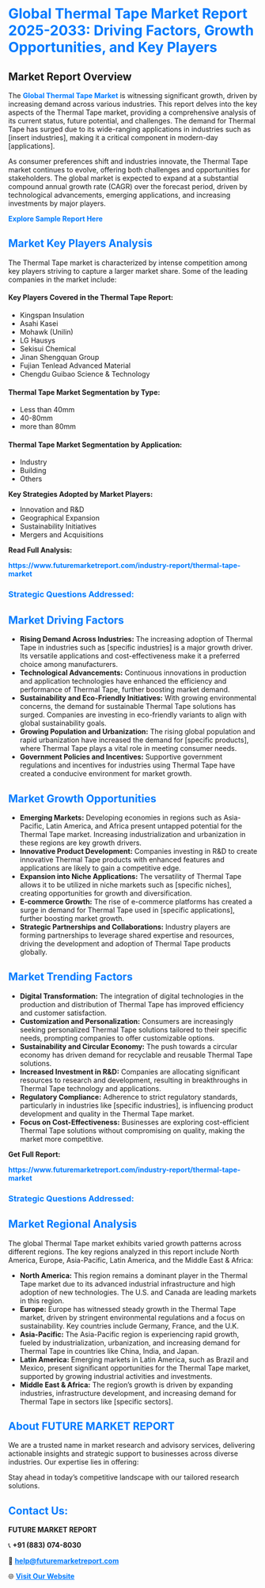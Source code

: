 <h1 style="color: #007BFF;">Global Thermal Tape Market Report 2025-2033: Driving Factors, Growth Opportunities, and Key Players</h1>

<section id="overview">
<h2>Market Report Overview</h2>
<p>The <a href="https://www.futuremarketreport.com/industry-report/thermal-tape-market" style="color: #007BFF; text-decoration: none;"><strong>Global Thermal Tape Market</strong></a> is witnessing significant growth, driven by increasing demand across various industries. This report delves into the key aspects of the Thermal Tape market, providing a comprehensive analysis of its current status, future potential, and challenges. The demand for Thermal Tape has surged due to its wide-ranging applications in industries such as [insert industries], making it a critical component in modern-day [applications].</p>
<p>As consumer preferences shift and industries innovate, the Thermal Tape market continues to evolve, offering both challenges and opportunities for stakeholders. The global market is expected to expand at a substantial compound annual growth rate (CAGR) over the forecast period, driven by technological advancements, emerging applications, and increasing investments by major players.</p>
</section>

<section id="overview">
<p><a href="https://www.futuremarketreport.com/request-sample/reportId=36706" style="color: #007BFF; text-decoration: none;"><strong>Explore Sample Report Here</strong></a></p>
</section>

<section id="key-players">
<h2 style="color: #007BFF;">Market Key Players Analysis</h2>
<p>The Thermal Tape market is characterized by intense competition among key players striving to capture a larger market share. Some of the leading companies in the market include:</p>
<h4>Key Players Covered in the Thermal Tape Report:</h4>
<ul><li>Kingspan Insulation</li><li>Asahi Kasei</li><li>Mohawk (Unilin)</li><li>LG Hausys</li><li>Sekisui Chemical</li><li>Jinan Shengquan Group</li><li>Fujian Tenlead Advanced Material</li><li>Chengdu Guibao Science &amp; Technology</li></ul>
<h4>Thermal Tape Market Segmentation by Type:</h4>
<ul><li>Less than 40mm</li><li>40-80mm</li><li>more than 80mm</li></ul>

<h4>Thermal Tape Market Segmentation by Application:</h4>
<ul><li>Industry</li><li>Building</li><li>Others</li></ul>
<p><strong>Key Strategies Adopted by Market Players:</strong></p>
<ul>
<li>Innovation and R&D</li>
<li>Geographical Expansion</li>
<li>Sustainability Initiatives</li>
<li>Mergers and Acquisitions</li>
</ul>
</section>

<section>
<p><strong>Read Full Analysis: </strong></p><a href="https://www.futuremarketreport.com/industry-report/thermal-tape-market" style="color: #007BFF; text-decoration: none;"><strong>https://www.futuremarketreport.com/industry-report/thermal-tape-market</strong></a>
<h3 style="color: #007BFF;">Strategic Questions Addressed:</h3>
</section>

<section id="driving-factors">
<h2 style="color: #007BFF;">Market Driving Factors</h2>
<ul>
<li><strong>Rising Demand Across Industries:</strong> The increasing adoption of Thermal Tape in industries such as [specific industries] is a major growth driver. Its versatile applications and cost-effectiveness make it a preferred choice among manufacturers.</li>
<li><strong>Technological Advancements:</strong> Continuous innovations in production and application technologies have enhanced the efficiency and performance of Thermal Tape, further boosting market demand.</li>
<li><strong>Sustainability and Eco-Friendly Initiatives:</strong> With growing environmental concerns, the demand for sustainable Thermal Tape solutions has surged. Companies are investing in eco-friendly variants to align with global sustainability goals.</li>
<li><strong>Growing Population and Urbanization:</strong> The rising global population and rapid urbanization have increased the demand for [specific products], where Thermal Tape plays a vital role in meeting consumer needs.</li>
<li><strong>Government Policies and Incentives:</strong> Supportive government regulations and incentives for industries using Thermal Tape have created a conducive environment for market growth.</li>
</ul>
</section>

<section id="growth-opportunities">
<h2 style="color: #007BFF;">Market Growth Opportunities</h2>
<ul>
<li><strong>Emerging Markets:</strong> Developing economies in regions such as Asia-Pacific, Latin America, and Africa present untapped potential for the Thermal Tape market. Increasing industrialization and urbanization in these regions are key growth drivers.</li>
<li><strong>Innovative Product Development:</strong> Companies investing in R&D to create innovative Thermal Tape products with enhanced features and applications are likely to gain a competitive edge.</li>
<li><strong>Expansion into Niche Applications:</strong> The versatility of Thermal Tape allows it to be utilized in niche markets such as [specific niches], creating opportunities for growth and diversification.</li>
<li><strong>E-commerce Growth:</strong> The rise of e-commerce platforms has created a surge in demand for Thermal Tape used in [specific applications], further boosting market growth.</li>
<li><strong>Strategic Partnerships and Collaborations:</strong> Industry players are forming partnerships to leverage shared expertise and resources, driving the development and adoption of Thermal Tape products globally.</li>
</ul>
</section>

<section id="trending-factors">
<h2 style="color: #007BFF;">Market Trending Factors</h2>
<ul>
<li><strong>Digital Transformation:</strong> The integration of digital technologies in the production and distribution of Thermal Tape has improved efficiency and customer satisfaction.</li>
<li><strong>Customization and Personalization:</strong> Consumers are increasingly seeking personalized Thermal Tape solutions tailored to their specific needs, prompting companies to offer customizable options.</li>
<li><strong>Sustainability and Circular Economy:</strong> The push towards a circular economy has driven demand for recyclable and reusable Thermal Tape solutions.</li>
<li><strong>Increased Investment in R&D:</strong> Companies are allocating significant resources to research and development, resulting in breakthroughs in Thermal Tape technology and applications.</li>
<li><strong>Regulatory Compliance:</strong> Adherence to strict regulatory standards, particularly in industries like [specific industries], is influencing product development and quality in the Thermal Tape market.</li>
<li><strong>Focus on Cost-Effectiveness:</strong> Businesses are exploring cost-efficient Thermal Tape solutions without compromising on quality, making the market more competitive.</li>
</ul>
</section>

<section>
<p><strong>Get Full Report: </strong></p><a href="https://www.futuremarketreport.com/industry-report/thermal-tape-market" style="color: #007BFF; text-decoration: none;"><strong>https://www.futuremarketreport.com/industry-report/thermal-tape-market</strong></a>
<h3 style="color: #007BFF;">Strategic Questions Addressed:</h3>
</section>


<section id="regional-analysis">
<h2 style="color: #007BFF;">Market Regional Analysis</h2>
<p>The global Thermal Tape market exhibits varied growth patterns across different regions. The key regions analyzed in this report include North America, Europe, Asia-Pacific, Latin America, and the Middle East & Africa:</p>
<ul>
<li><strong>North America:</strong> This region remains a dominant player in the Thermal Tape market due to its advanced industrial infrastructure and high adoption of new technologies. The U.S. and Canada are leading markets in this region.</li>
<li><strong>Europe:</strong> Europe has witnessed steady growth in the Thermal Tape market, driven by stringent environmental regulations and a focus on sustainability. Key countries include Germany, France, and the U.K.</li>
<li><strong>Asia-Pacific:</strong> The Asia-Pacific region is experiencing rapid growth, fueled by industrialization, urbanization, and increasing demand for Thermal Tape in countries like China, India, and Japan.</li>
<li><strong>Latin America:</strong> Emerging markets in Latin America, such as Brazil and Mexico, present significant opportunities for the Thermal Tape market, supported by growing industrial activities and investments.</li>
<li><strong>Middle East & Africa:</strong> The region’s growth is driven by expanding industries, infrastructure development, and increasing demand for Thermal Tape in sectors like [specific sectors].</li>
</ul>
</section>

<footer>
<h2 style="color: #007BFF;">About FUTURE MARKET REPORT</h2>
<p>We are a trusted name in market research and advisory services, delivering actionable insights and strategic support to businesses across diverse industries. Our expertise lies in offering:</p>

<p>Stay ahead in today’s competitive landscape with our tailored research solutions.</p>

<h2 style="color: #007BFF;">Contact Us:</h2>
<p><strong>FUTURE MARKET REPORT</strong></p>
<p>📞 <strong>+91 (883) 074-8030</strong></p>
<p>📧 <strong><a href="mailto:help@futuremarketreport.com" style="color: #007BFF;">help@futuremarketreport.com</a></strong></p>
<p>🌐 <strong><a href="https://www.futuremarketreport.com/" style="color: #007BFF;">Visit Our Website</a></strong></p>
</footer>